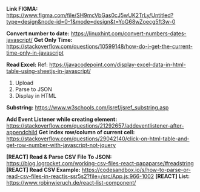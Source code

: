 **Link FIGMA:** https://www.figma.com/file/SH9mcVbGas0cJ5wUK2TrLy/Untitled?type=design&node-id=0-1&mode=design&t=YoG68wZoecg5ft3w-0

**Convert number to date:** https://linuxhint.com/convert-numbers-dates-javascript/
**Get Only Time:** https://stackoverflow.com/questions/10599148/how-do-i-get-the-current-time-only-in-javascript

**Read Excel:**
  Ref: https://javacodepoint.com/display-excel-data-in-html-table-using-sheetjs-in-javascript/
  1. Upload
  2. Parse to JSON
  3. Display in HTML

**Substring:** https://www.w3schools.com/jsref/jsref_substring.asp

**Add Event Listener while creating element:** https://stackoverflow.com/questions/21292657/addeventlistener-after-appendchild
**Get index row/column of current cell:** https://stackoverflow.com/questions/29042140/click-on-html-table-and-get-row-number-with-javascript-not-jquery

**[REACT] Read & Parse CSV File To JSON:** https://blog.logrocket.com/working-csv-files-react-papaparse/#readstring
**[REACT] Read CSV Example:** https://codesandbox.io/s/how-to-parse-or-read-csv-files-in-reactjs-ssr5s2?file=/src/App.js:966-1002
**[REACT] List:** https://www.robinwieruch.de/react-list-component/
